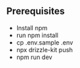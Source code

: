 ## Prerequisites

- Install npm
- run npm install
- cp .env.sample .env
- npx drizzle-kit push
- npm run dev
